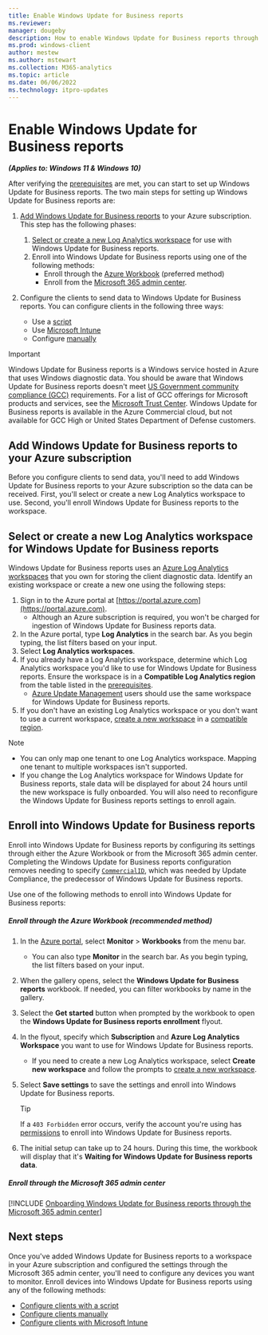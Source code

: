```yaml
---
title: Enable Windows Update for Business reports
ms.reviewer: 
manager: dougeby
description: How to enable Windows Update for Business reports through the Azure portal
ms.prod: windows-client
author: mestew
ms.author: mstewart
ms.collection: M365-analytics
ms.topic: article
ms.date: 06/06/2022
ms.technology: itpro-updates
---
```


# Enable Windows Update for Business reports
<!--37063317, 30141258, 37063041-->
***(Applies to: Windows 11 & Windows 10)***

After verifying the [prerequisites](wufb-reports-prerequisites.md) are met, you can start to set up Windows Update for Business reports. The two main steps for setting up  Windows Update for Business reports are:

1. [Add Windows Update for Business reports](#bkmk_add) to your Azure subscription. This step has the following phases:
   1. [Select or create a new Log Analytics workspace](#bkmk_workspace) for use with Windows Update for Business reports.
   1. Enroll into Windows Update for Business reports using one of the following methods:
      - Enroll through the [Azure Workbook](#bkmk_enroll) (preferred method)
      - Enroll from the [Microsoft 365 admin center](#bkmk_admin-center).

1. Configure the clients to send data to Windows Update for Business reports. You can configure clients in the following three ways:
    - Use a [script](wufb-reports-configuration-script.md)
    - Use [Microsoft Intune](wufb-reports-configuration-intune.md)
    - Configure [manually](wufb-reports-configuration-manual.md)

> [!IMPORTANT]
> Windows Update for Business reports is a Windows service hosted in Azure that uses Windows diagnostic data. You should be aware that Windows Update for Business reports doesn't meet [US Government community compliance (GCC)](/office365/servicedescriptions/office-365-platform-service-description/office-365-us-government/gcc#us-government-community-compliance) requirements. For a list of GCC offerings for Microsoft products and services, see the [Microsoft Trust Center](/compliance/regulatory/offering-home). Windows Update for Business reports is available in the Azure Commercial cloud, but not available for GCC High or United States Department of Defense customers.

## <a name="bkmk_add"></a> Add Windows Update for Business reports to your Azure subscription

Before you configure clients to send data, you'll need to add Windows Update for Business reports to your Azure subscription so the data can be received. First, you'll select or create a new Log Analytics workspace to use. Second, you'll enroll Windows Update for Business reports to the workspace.

## <a name="bkmk_workspace"></a> Select or create a new Log Analytics workspace for Windows Update for Business reports

Windows Update for Business reports uses an [Azure Log Analytics workspaces](/azure/azure-monitor/logs/log-analytics-overview) that you own for storing the client diagnostic data. Identify an existing workspace or create a new one using the following steps:

1. Sign in to the Azure portal at [https://portal.azure.com](https://portal.azure.com).
   - Although an Azure subscription is required, you won't be charged for ingestion of Windows Update for Business reports data.
1. In the Azure portal, type **Log Analytics** in the search bar. As you begin typing, the list filters based on your input.
1. Select **Log Analytics workspaces**.
1. If you already have a Log Analytics workspace, determine which Log Analytics workspace you'd like to use for Windows Update for Business reports. Ensure the workspace is in a **Compatible Log Analytics region** from the table listed in the [prerequisites](wufb-reports-prerequisites.md#log-analytics-regions).
   - [Azure Update Management](/azure/automation/automation-intro#update-management) users should use the same workspace for Windows Update for Business reports.
1. If you don't have an existing Log Analytics workspace or you don't want to use a current workspace, [create a new workspace](/azure/azure-monitor/logs/quick-create-workspace) in a [compatible region](wufb-reports-prerequisites.md#log-analytics-regions).

> [!Note]
> - You can only map one tenant to one Log Analytics workspace. Mapping one tenant to multiple workspaces isn't supported.
> - If you change the Log Analytics workspace for Windows Update for Business reports, stale data will be displayed for about 24 hours until the new workspace is fully onboarded. You will also need to reconfigure the Windows Update for Business reports settings to enroll again.

## <a name="bkmk_enroll"></a> Enroll into Windows Update for Business reports

Enroll into Windows Update for Business reports by configuring its settings through either the Azure Workbook or from the Microsoft 365 admin center. Completing the Windows Update for Business reports configuration removes needing to specify [`CommercialID`](update-compliance-get-started.md#get-your-commercialid), which was needed by Update Compliance, the predecessor of Windows Update for Business reports.

Use one of the following methods to enroll into Windows Update for Business reports:

##### <a name="bkmk_enroll-workbook"></a> Enroll through the Azure Workbook (recommended method)

1. In the [Azure portal](https://portal.azure.com), select **Monitor** > **Workbooks** from the menu bar.
   - You can also type **Monitor** in the search bar. As you begin typing, the list filters based on your input.

1. When the gallery opens, select the **Windows Update for Business reports** workbook. If needed, you can filter workbooks by name in the gallery.
1. Select the **Get started** button when prompted by the workbook to open the **Windows Update for Business reports enrollment** flyout.
1. In the flyout, specify which **Subscription** and **Azure Log Analytics Workspace** you want to use for Windows Update for Business reports.
   - If you need to create a new Log Analytics workspace, select **Create new workspace** and follow the prompts to [create a new workspace](#bkmk_workspace).
1. Select **Save settings** to save the settings and enroll into Windows Update for Business reports.
   > [!Tip]
   > If a `403 Forbidden` error occurs, verify the account you're using has [permissions](wufb-reports-prerequisites.md#permissions) to enroll into Windows Update for Business reports.
1. The initial setup can take up to 24 hours. During this time, the workbook will display that it's **Waiting for Windows Update for Business reports data**.

##### <a name="bkmk_admin-center"></a> Enroll through the Microsoft 365 admin center
<!--Using include for onboarding Windows Update for Business reports through the Microsoft 365 admin center-->
[!INCLUDE [Onboarding Windows Update for Business reports through the Microsoft 365 admin center](./includes/wufb-reports-onboard-admin-center.md)]

## Next steps

Once you've added Windows Update for Business reports to a workspace in your Azure subscription and configured the settings through the Microsoft 365 admin center, you'll need to configure any devices you want to monitor. Enroll devices into Windows Update for Business reports using any of the following methods:

- [Configure clients with a script](wufb-reports-configuration-script.md)
- [Configure clients manually](wufb-reports-configuration-manual.md)
- [Configure clients with Microsoft Intune](wufb-reports-configuration-intune.md)
